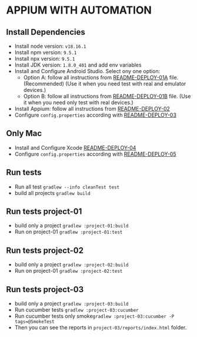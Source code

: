 # APPIUM WITH AUTOMATION

## Install Dependencies

* Install node version: ```v18.16.1```
* Install npm version: ```9.5.1```
* Install npx version: ```9.5.1```
* Install JDK version: ```1.8.0_401``` and add env variables
* Install and Configure Android Studio.
Select ony one option:
  - Option A: follow all instructions from [README-DEPLOY-01A](./README-DEPLOY-01A.md) file. (Recommended) (Use it when you need test with real and emulator devices.)
  - Option B: follow all instructions from [README-DEPLOY-01B](./README-DEPLOY-01B.md) file. (Use it when you need only test with real devices.)
* Install Appium: follow all instructions from [README-DEPLOY-02](./README-DEPLOY-02.md)
* Configure ```config.properties``` according with [README-DEPLOY-03](./README-DEPLOY-03.md)

## Only Mac
* Install and Configure Xcode [README-DEPLOY-04](./README-DEPLOY-04.md)
* Configure ```config.properties``` according with [README-DEPLOY-05](./README-DEPLOY-05.md)

## Run tests
* Run all test ```gradlew --info cleanTest test```
* build all projects ```gradlew build```

## Run tests project-01
* build only a project ```gradlew :project-01:build```
* Run on project-01 ```gradlew :project-01:test```

## Run tests project-02
* build only a project ```gradlew :project-02:build```
* Run on project-01 ```gradlew :project-02:test```

## Run tests project-03

* build only a project ```gradlew :project-03:build```
* Run cucumber tests  ```gradlew :project-03:cucumber```
* Run cucumber tests only smoke```gradlew :project-03:cucumber -P tags=@SmokeTest```
* Then you can see the reports in ```project-03/reports/index.html``` folder.
